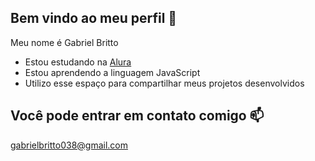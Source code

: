 ## Bem vindo ao meu perfil 👋

 Meu nome é Gabriel Britto

  - Estou estudando na [Alura](https://www.alura.com.br)
  - Estou aprendendo a linguagem JavaScript
  - Utilizo esse espaço para compartilhar meus projetos desenvolvidos

## Você pode entrar em contato comigo 📫

gabrielbritto038@gmail.com
